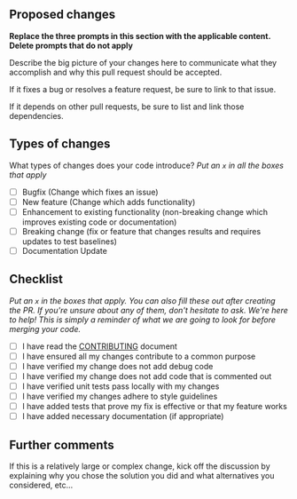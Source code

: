 ## Proposed changes

**Replace the three prompts in this section with the applicable content. Delete prompts that do not apply**

Describe the big picture of your changes here to communicate what they accomplish and why this pull request should be accepted.

If it fixes a bug or resolves a feature request, be sure to link to that issue.

If it depends on other pull requests, be sure to list and link those dependencies.

## Types of changes

What types of changes does your code introduce?
_Put an `x` in all the boxes that apply_

- [ ] Bugfix (Change which fixes an issue)
- [ ] New feature (Change which adds functionality)
- [ ] Enhancement to existing functionality (non-breaking change which improves existing code or documentation)
- [ ] Breaking change (fix or feature that changes results and requires updates to test baselines)
- [ ] Documentation Update

## Checklist

_Put an `x` in the boxes that apply. You can also fill these out after creating the PR. If you're unsure about any of them, don't hesitate to ask. We're here to help! This is simply a reminder of what we are going to look for before merging your code._

- [ ] I have read the [CONTRIBUTING](https://github.com/NOAA-GSL/SENA-yppm/blob/develop/CONTRIBUTING.md) document
- [ ] I have ensured all my changes contribute to a common purpose
- [ ] I have verified my change does not add debug code
- [ ] I have verified my change does not add code that is commented out
- [ ] I have verified unit tests pass locally with my changes
- [ ] I have verified my changes adhere to style guidelines
- [ ] I have added tests that prove my fix is effective or that my feature works
- [ ] I have added necessary documentation (if appropriate)

## Further comments

If this is a relatively large or complex change, kick off the discussion by explaining why you chose the solution you did and what alternatives you considered, etc...